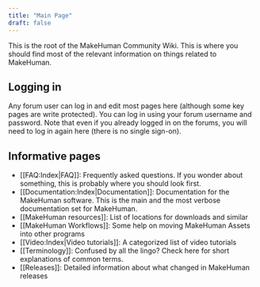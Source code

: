 ```yaml
---
title: "Main Page"
draft: false
---
```


This is the root of the MakeHuman Community Wiki. This is where you should find most of the relevant information on things related to MakeHuman. 

## Logging in

Any forum user can log in and edit most pages here (although some key pages are write protected). You can log in using your forum username and password. Note that even if you already logged in on the forums, you will need to log in again here (there is no single sign-on).

## Informative pages

* [[FAQ:Index|FAQ]]: Frequently asked questions. If you wonder about something, this is probably where you should look first. 
* [[Documentation:Index|Documentation]]: Documentation for the MakeHuman software. This is the main and the most verbose documentation set for MakeHuman.
* [[MakeHuman resources]]: List of locations for downloads and similar
* [[MakeHuman Workflows]]: Some help on moving MakeHuman Assets into other programs
* [[Video:Index|Video tutorials]]: A categorized list of video tutorials
* [[Terminology]]: Confused by all the lingo? Check here for short explanations of common terms.
* [[Releases]]: Detailed information about what changed in MakeHuman releases